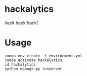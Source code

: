 # hackalytics
hack hack hack!

# Usage
```
conda env create -f environment.yml  
conda activate hackalytics  
cd hackalytics  
python manage.py runserver
```
